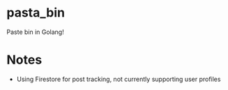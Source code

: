 # pasta_bin
Paste bin in Golang!

# Notes
* Using Firestore for post tracking, not currently supporting user profiles